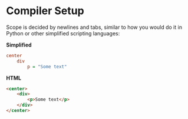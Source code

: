 # Compiler Setup
Scope is decided by newlines and tabs, similar to how you would do it in Python or other simplified scripting languages:

**Simplified**
```ini
center
	div
		p = "Some text"
```
**HTML**
```HTML
<center>
	<div>
		<p>Some text</p>
	</div>
</center>
```